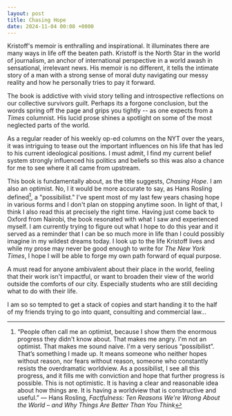 ```yaml
---
layout: post
title: Chasing Hope
date: 2024-11-04 00:08 +0000
---
```

Kristoff's memoir is enthralling and inspirational. It illuminates there are many ways in life off the beaten path. Kristoff is the North Star in the world of journalism, an anchor of international perspective in a world awash in sensational, irrelevant news. His memoir is no different, it tells the intimate story of a man with a strong sense of moral duty navigating our messy reality and how he personally tries to pay it forward. 

The book is addictive with vivid story telling and introspective reflections on our collective survivors guilt. Perhaps its a forgone conclusion, but the words spring off the page and grips you tightly -- as one expects from a *Times* columnist. His lucid prose shines a spotlight on some of the most neglected parts of the world. 

As a regular reader of his weekly op-ed columns on the NYT over the years, it was intriguing to tease out the important influences on his life that has led to his current ideological positions. I must admit, I find my current belief system strongly influenced his politics and beliefs so this was also a chance for me to see where it all came from upstream. 

This book is fundamentally about, as the title suggests, *Chasing Hope*. I am also an optimist. No, I it would be more accurate to say, as Hans Rosling defined[^1], a "possibilist." I've spent most of my last few years chasing hope in various forms and I don't plan on stopping anytime soon. In light of that, I think I also read this at precisely the right time. Having just come back to Oxford from Nairobi, the book resonated with what I saw and experienced myself. I am currently trying to figure out what I hope to do this year and it served as a reminder that I can be so much more in life than I could possibly imagine in my wildest dreams today. I look up to the life Kristoff lives and while my prose may never be good enough to write for *The New York Times*, I hope I will be able to forge my own path forward of equal purpose. 

A must read for anyone ambivalent about their place in the world, feeling that their work isn't impactful, or want to broaden their view of the world outside the comforts of our city. Especially students who are still deciding what to do with their life. 

I am so so tempted to get a stack of copies and start handing it to the half of my friends trying to go into quant, consulting and commercial law...


[^1]:“People often call me an optimist, because I show them the enormous progress they didn't know about. That makes me angry. I'm not an optimist. That makes me sound naive. I'm a very serious “possibilist”. That’s something I made up. It means someone who neither hopes without reason, nor fears without reason, someone who constantly resists the overdramatic worldview. As a possibilist, I see all this progress, and it fills me with conviction and hope that further progress is possible. This is not optimistic. It is having a clear and reasonable idea about how things are. It is having a worldview that is constructive and useful.” ― Hans Rosling, *Factfulness: Ten Reasons We're Wrong About the World – and Why Things Are Better Than You Think*